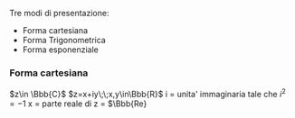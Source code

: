
Tre modi di presentazione:
- Forma cartesiana
- Forma Trigonometrica
- Forma esponenziale

### Forma cartesiana
$z\in \Bbb{C}$
$z=x+iy\;\;x,y\in\Bbb{R}$
i = unita' immaginaria tale che $i^2=-1$
x = parte reale di z = $\Bbb{Re}